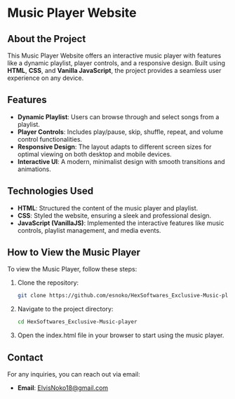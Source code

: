 # Music Player Website

## About the Project
This Music Player Website offers an interactive music player with features like a dynamic playlist, player controls, and a responsive design. Built using **HTML**, **CSS**, and **Vanilla JavaScript**, the project provides a seamless user experience on any device.

## Features
- **Dynamic Playlist**: Users can browse through and select songs from a playlist.
- **Player Controls**: Includes play/pause, skip, shuffle, repeat, and volume control functionalities.
- **Responsive Design**: The layout adapts to different screen sizes for optimal viewing on both desktop and mobile devices.
- **Interactive UI**: A modern, minimalist design with smooth transitions and animations.

## Technologies Used
- **HTML**: Structured the content of the music player and playlist.
- **CSS**: Styled the website, ensuring a sleek and professional design.
- **JavaScript (VanillaJS)**: Implemented the interactive features like music controls, playlist management, and media events.

## How to View the Music Player
To view the Music Player, follow these steps:

1. Clone the repository:
   ```bash
   git clone https://github.com/esnoko/HexSoftwares_Exclusive-Music-player.git

2. Navigate to the project directory:

   ```bash
   cd HexSoftwares_Exclusive-Music-player


3. Open the index.html file in your browser to start using the music player.

## Contact
For any inquiries, you can reach out via email:
- **Email**: [ElvisNoko18@gmail.com](mailto:ElvisNoko18@gmail.com)



